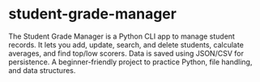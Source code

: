 # student-grade-manager
The Student Grade Manager is a Python CLI app to manage student records. It lets you add, update, search, and delete students, calculate averages, and find top/low scorers. Data is saved using JSON/CSV for persistence. A beginner-friendly project to practice Python, file handling, and data structures.
